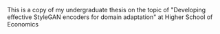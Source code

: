 This is a copy of my undergraduate thesis on the topic of "Developing effective StyleGAN encoders for domain adaptation" at Higher School of Economics
